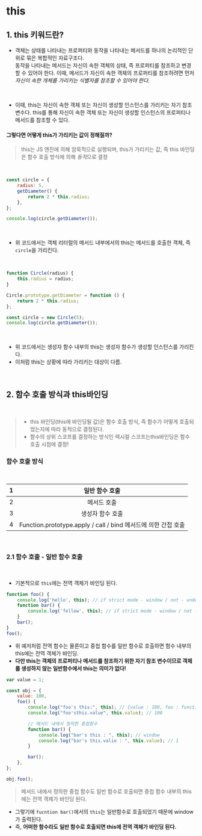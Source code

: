 # this

## 1. this 키워드란?

- 객체는 상태를 나타내는 프로퍼티와 동작을 나타내는 메서드를 하나의 논리적인 단위로 묶은 복합적인 자료구조다.<br>
  동작을 나타내는 메서드는 자신이 속한 객체의 상태, 즉 프로퍼티를 참조하고 변경할 수 있어야 한다. 이때, 메서드가 자신이 속한 객체의 프로퍼티를 참조하려면 먼저 _자신이 속한 개체를 가리키는 식별자를 참조할 수 있어야 한다._

<br>

- 이때, this는 자신이 속한 객체 또는 자신이 생성할 인스턴스를 가리키는 자기 참조 변수다.
  this를 통해 자신이 속한 객체 또는 자신이 생성할 인스턴스의 프로퍼티나 메서드를 참조할 수 있다.

#### 그렇다면 어떻게 this가 가리키는 값이 정해질까?

> this는 JS 엔진에 의해 암묵적으로 실행되며, this가 가리키는 값, 즉 this 바인딩은 함수 호출 방식에 의해 *동적*으로 결정

<br>

```javascript
const circle = {
	radius: 5,
	getDiameter() {
		return 2 * this.radius;
	},
};

console.log(circle.getDiameter());
```

<br>

- 위 코드에서는 객체 리터럴의 메서드 내부에서의 this는 메서드를 호출한 객체, 즉 `circle`을 가리킨다.

<br>

```javascript
function Circle(radius) {
	this.radius = radius;
}

Circle.prototype.getDiameter = function () {
	return 2 * this.radius;
};

const circle = new Circle(5);
console.log(circle.getDiameter());
```

<br>

- 위 코드에서는 생성자 함수 내부의 this는 생성자 함수가 생성할 인스턴스를 가리킨다.
- 이처럼 this는 상황에 따라 가리키는 대상이 다름.

<br>

## 2. 함수 호출 방식과 this바인딩

<br>

> - this 바인딩(this에 바인딩될 값)은 함수 호출 방식, 즉 함수가 어떻게 호출되었는지에 따라 동적으로 결정된다.
> - 함수의 상위 스코프를 결정하는 방식인 렉시컬 스코프는this바인딩은 함수 호출 시점에 결정!

### 함수 호출 방식

<br>

|  1  |                         일반 함수 호출                         |
| :-: | :------------------------------------------------------------: |
|  2  |                          메서드 호출                           |
|  3  |                        생성자 함수 호출                        |
|  4  | Function.prototype.apply / call / bind 메서드에 의한 간접 호출 |

<br>

### 2.1 함수 호출 - 일반 함수 호출

<br>

- 기본적으로 `this`에는 전역 객체가 바인딩 된다.

```javascript
function foo() {
	console.log('hello', this); // if strict mode - window / not - undefined
	function bar() {
		console.log('fellow', this); // if strict mode - window / not - undefined
	}
	bar();
}
foo();
```

- 위 예저처럼 전역 함수는 물론이고 중첩 함수를 일반 함수로 호출하면 함수 내부의 this에는 전역 객체가 바인딩.
- **다만 this는 객체의 프로퍼티나 메서드를 참조하기 위한 자기 참조 변수이므로 객체를 생성하지 않는 일반함수에서 this는 의미가 없다!**

```javascript
var value = 1;

const obj = {
	value: 100,
	foo() {
		console.log("foo's this:", this); // {value : 100, foo : function}
		console.log("foo'sthis.value", this.value); // 100

		// 메서드 내에서 정의한 중첩함수
		function bar() {
			console.log("bar's this : ", this); // window
			console.log("bar's this.valie : ", this.value); // 1
		}

		bar();
	},
};

obj.foo();
```

> 메서드 내에서 정의한 중첩 함수도 일반 함수로 호출되면 중첩 함수 내부의 this에는 전역 객체가 바인딩 된다.

- 그렇기에 `fucntion bar()`에서의 `this`는 일반함수로 호출되었기 때문에 window가 출력된다.
- 즉, **어떠한 함수라도 일반 함수로 호출되면 this에 전역 객체가 바인딩 된다.**
